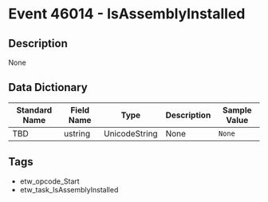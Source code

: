 # Event 46014 - IsAssemblyInstalled

## Description
None

## Data Dictionary
|Standard Name|Field Name|Type|Description|Sample Value|
|---|---|---|---|---|
|TBD|ustring|UnicodeString|None|`None`|

## Tags
* etw_opcode_Start
* etw_task_IsAssemblyInstalled